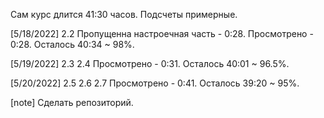 Сам курс длится 41:30 часов.
Подсчеты примерные.

[5/18/2022]
2.2
Пропущенна настроечная часть - 0:28.
Просмотрено - 0:28.
Осталось 40:34 ~ 98%.

[5/19/2022]
2.3
2.4
Просмотрено - 0:31.
Осталось 40:01 ~ 96.5%.

[5/20/2022]
2.5
2.6
2.7
Просмотрено - 0:41.
Осталось 39:20 ~ 95%.

[note]
Сделать репозиторий.